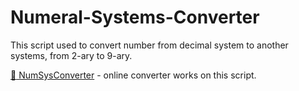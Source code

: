 # Numeral-Systems-Converter
This script used to convert number from decimal system to another systems, from 2-ary to 9-ary.

[:paperclip: NumSysConverter](http://calc.therxmv.cf/) - online converter works on this script.

